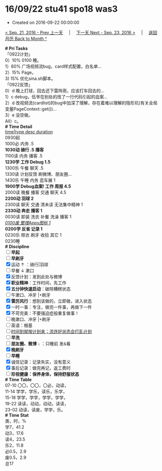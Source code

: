 # 16/09/22 stu41 spo18 was3

- Created on 2016-09-22 00:00:00

[< Sep. 21, 2016 - Prev 上一天](/_archived/lifelogs/2016/09/d21.md) &nbsp; &nbsp; | &nbsp; &nbsp; [下一天 Next - Sep. 23, 2016 >](/_archived/lifelogs/2016/09/d23.md) &nbsp; &nbsp; |  &nbsp; &nbsp; [返回月历 Back to Month ^](/_archived/lifelogs/2016/09/index.md)
<br/><div><div><div><div><div><div><b># Pri Tasks</b></div></div><div>「0922计划」</div><div>0）10% 0100 睡。</div><div>1）60% 广场视频流bug，card样式配置，白名单…</div><div>2）15% Page。</div><div>3) 15% 优化sina.sh脚本。</div><div><div></div></div></div></div><div>「0922反馈」</div><div>0）d 晚上打球，回去还下雷阵雨，应该打车回去的…</div><div><div>1）c debug，伍爷在别处的改了一行代码引起的血案…</div><div><div>2）d 改视频流(cardlist)的bug中加深了理解，存在着难以理解的隐形坑(有关全局变量PageContext::get())…</div><div>3）e 没空做。</div><div><div><div>All）c。</div><div><b># Time Detail</b></div></div><div><div><u>time|type desc duration</u></div><div>0930起</div><div>1000必 内务 .5</div><div><b>1030动 骑行 .5</b> <b>播客</b></div><div>1100读 内务 播客 .5</div><div><b>1230学 工作 Debug 1.5</b></div><div>1300乐 午餐 聊天 .5</div></div></div><div><div>1330读 计划反馈 刷微博、朋友圈…</div></div></div></div><div><div>1430乐 午睡 内务 逛车展 1</div><div><b>1900学 Debug血案! 工作 周报 4.5</b></div><div>2000读 晚餐 播客 交通 聊天 4.5</div></div><div><b>2200动 羽球 2</b></div></div><div>2300读 聊天 交通 清未读 无法集中精神 1</div><div><div><b>2330动 奔走 播客 1</b></div></div><div>0030读 卸装 洗衣 补餐 洗澡 播客 1</div><div><i><u>0100废 整理Apps图标 1</u></i></div><div><b>0200学 反省 记录 1</b></div><div>0230乐 晾衣 刷牙 收拾 其它 1</div><div><div><div><div>0230睡</div><div><b># Discipline</b></div><div><div><b><input type="checkbox"/>早起</b></div><div><input type="checkbox"/><b>早刷牙</b></div><div><input checked="true" type="checkbox"/>运动 ↑ ：骑行|羽球</div></div><div><input type="checkbox"/>早餐 ↓ 漱口</div><div><input checked="true" type="checkbox"/>反馈计划：发到此处与微博</div><div><input checked="true" type="checkbox"/><b>职业精神</b>：工作时间，先工作</div><div><input checked="true" type="checkbox"/><b>五分钟快速启动</b>：破除糟糕状态</div><div><input type="checkbox"/>午漱口、冲牙 |+刷牙</div><div><input checked="true" type="checkbox"/><b>雷厉风行</b>：想到该做的，立即做，进入状态</div><div><input checked="true" type="checkbox"/><a dir="ltr"/><a dir="ltr"/><a dir="ltr">一时</a>一事：专注，做完一件事，再做下一件</div><div><input checked="true" type="checkbox"/>不苛完美：不要强迫症般重复做事！</div><div><input type="checkbox"/>晚漱口、冲牙 |+刷牙</div><div><input type="checkbox"/>英语：根基</div><div><u><input type="checkbox"/>时间到就按计划来；流连好状态会打乱计划</u></div><div><input type="checkbox"/><b>早洗</b></div><div><b style="font-family:gotham, helvetica, arial, sans-serif;font-size:14px;"><input type="checkbox"/>朋友圈、微博</b> <span style="font-family:gotham, helvetica, arial, sans-serif;font-size:14px;">↓ ：只睡前 发&amp;看</span></div><div><b><input checked="true" type="checkbox"/>晚刷牙</b></div><div><input type="checkbox"/><b>早睡</b></div><div><div><input checked="true" type="checkbox"/>诚信记录：记录失实，没有意义</div><div><input checked="true" type="checkbox"/>事后记录：做完再记，返工费时</div></div><div style="font-family:gotham, helvetica, arial, sans-serif;font-size:14px;"><b><input type="checkbox"/>珍视健康：保养身体，保持舒服状态</b></div><div><b># Time Table</b></div><div>07-10 〇〇，〇〇，〇必，动读，</div><div>11-14 学学，学乐，读乐，乐学，</div><div>15-18 学学，学学，学学，学学，</div><div>19-22 读读，动动，动动，读读，</div><div>23-02 动读，读废，学学，乐。</div><div><b># Time Stat</b></div><div>类，时，%</div><div>学7，41.2</div><div>动3，17.6</div><div>读4，23.5</div><div>乐2，11.8</div><div>必0.5，2.9</div><div>废0.5，2.9</div><div>总17</div>
